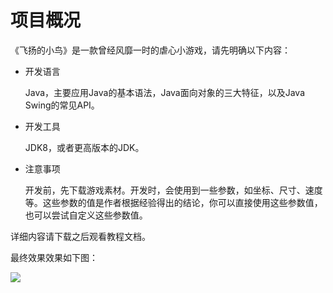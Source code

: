 # 项目概况

《飞扬的小鸟》是一款曾经风靡一时的虐心小游戏，请先明确以下内容：

- 开发语言

  Java，主要应用Java的基本语法，Java面向对象的三大特征，以及Java Swing的常见API。

- 开发工具

  JDK8，或者更高版本的JDK。

- 注意事项

  开发前，先下载游戏素材。开发时，会使用到一些参数，如坐标、尺寸、速度等。这些参数的值是作者根据经验得出的结论，你可以直接使用这些参数值，也可以尝试自定义这些参数值。

详细内容请下载之后观看教程文档。

最终效果效果如下图：

![](https://uploadfiles.nowcoder.com/images/20190927/999991353_1569571895021_20C9820639C56B5150C7B7B6EAAEDB37)